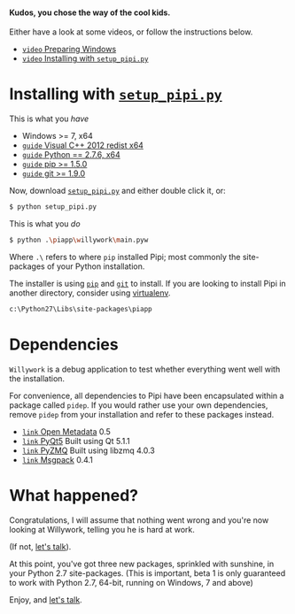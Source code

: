 
#### Kudos, you chose the way of the cool kids.

Either have a look at some videos, or follow the instructions below.

* [`video` Preparing Windows][Preparing Windows]
* [`video` Installing with `setup_pipi.py`][Installing with setup_pipi.py]

# Installing with [`setup_pipi.py`][inst]

This is what you *have*

* Windows >= 7, x64
* [`guide` Visual C++ 2012 redist x64][redist]
* [`guide` Python == 2.7.6, x64][python]
* [`guide` pip >= 1.5.0][pip]
* [`guide` git >= 1.9.0][git]

Now, download [`setup_pipi.py`][inst] and either double click it, or:

```python
$ python setup_pipi.py
```

This is what you *do*

```bash
$ python .\piapp\willywork\main.pyw
```

Where `.\` refers to where `pip` installed Pipi; most commonly the site-packages of your Python installation. 

The installer is using [`pip`][pip] and [`git`][git] to install. If you are looking to install Pipi in another directory, consider using [virtualenv][].

```bash
c:\Python27\Libs\site-packages\piapp
```

# Dependencies

`Willywork` is a debug application to test whether everything went well with the installation.

For convenience, all dependencies to Pipi have been encapsulated within a package called `pidep`. If you would rather use your own dependencies, remove `pidep` from your installation and refer to these packages instead.

* [`link` Open Metadata][Open Metadata] 0.5
* [`link` PyQt5][PyQt5] Built using Qt 5.1.1
* [`link` PyZMQ][PyZMQ] Built using libzmq 4.0.3
* [`link` Msgpack][Msgpack] 0.4.1

# What happened?

Congratulations, I will assume that nothing went wrong and you're now looking at Willywork, telling you he is hard at work.

(If not, [let's talk][usergroup]).

At this point, you've got three new packages, sprinkled with sunshine, in your Python 2.7 site-packages. (This is important, beta 1 is only guaranteed to work with Python 2.7, 64-bit, running on Windows, 7 and above)

Enjoy, and [let's talk][usergroup].

[Preparing Windows]: http://www.google.com
[Installing with setup_pipi.py]: http://www.google.com

[virtualenv]: http://www.virtualenv.org/en/latest/
[inst]: https://dl.dropbox.com/s/zzxvako3rko4zqt/setup_pipi.py
[devinst]: developer-installation
[userinst]: user-installation
[redist]: ../installing-redist
[python]: ../installing-python
[git]: ../installing-git
[pip]: ../installing-pip
[usergroup]: https://groups.google.com/forum/#!forum/pipi-beta1
[Open Metadata]: https://github.com/abstractfactory/openmetadata
[PyQt5]: http://www.riverbankcomputing.co.uk/software/pyqt/download5
[PyZMQ]: http://zeromq.org/bindings:python
[Msgpack]: http://msgpack.org/